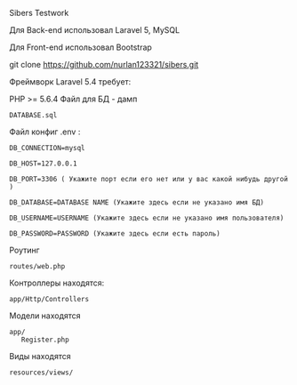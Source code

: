 Sibers Testwork

Для Back-end использовал Laravel 5, MySQL

Для Front-end использовал Bootstrap

git clone https://github.com/nurlan123321/sibers.git

Фреймворк Laravel 5.4 требует:

PHP >= 5.6.4
Файл для БД - дамп

	DATABASE.sql

Файл конфиг .env :

	DB_CONNECTION=mysql

	DB_HOST=127.0.0.1

	DB_PORT=3306 ( Укажите порт если его нет или у вас какой нибудь другой )

	DB_DATABASE=DATABASE NAME (Укажите здесь если не указано имя БД)

	DB_USERNAME=USERNAME (Укажите здесь если не указано имя пользователя)

	DB_PASSWORD=PASSWORD (Укажите здесь если есть пароль)
		
Роутинг

	routes/web.php
	
Контроллеры находятся:

	app/Http/Controllers
	
Модели находятся

	app/
	   Register.php

Виды находятся

	resources/views/
